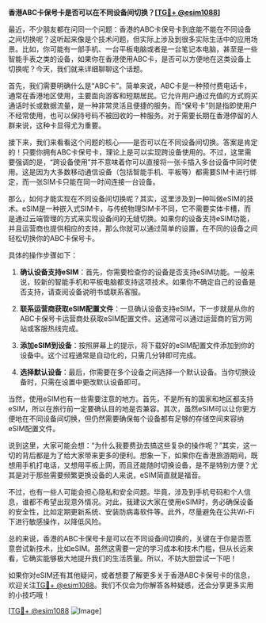 **香港ABC卡保号卡是否可以在不同设备间切换？[[TG💪+ @esim1088](https://t.me/s/esim1088)]**

最近，不少朋友都在问同一个问题：香港的ABC卡保号卡到底能不能在不同设备之间切换呢？这听起来像是个技术问题，但实际上涉及到很多实际生活中的应用场景。比如，你可能有一部手机、一台平板电脑或者是一台笔记本电脑，甚至是一些智能手表之类的设备，如果你在香港使用ABC卡，是否可以方便地在这类设备上切换呢？今天，我们就来详细聊聊这个话题。

首先，我们需要明确什么是“ABC卡”。简单来说，ABC卡是一种预付费电话卡，通常在香港地区使用，主要面向游客和短期居民。它允许用户通过充值的方式购买通话时长或数据流量，是一种非常灵活且便捷的服务。而“保号卡”则是指即使用户不经常使用，也可以保持号码不被回收的一种服务。对于需要长期在香港停留的人群来说，这种卡显得尤为重要。

接下来，我们来看看这个问题的核心——是否可以在不同设备间切换。答案是肯定的！只要你拥有ABC卡保号卡，理论上是可以实现跨设备使用的。不过，这里需要强调的是，“跨设备使用”并不意味着你可以直接将一张卡插入多台设备中同时使用。这是因为大多数移动通信设备（包括智能手机、平板等）都需要SIM卡进行绑定，而一张SIM卡只能在同一时间连接一台设备。

那么，如何才能实现在不同设备间切换呢？其实，这里涉及到一种叫做eSIM的技术。eSIM是一种嵌入式SIM卡，与传统物理SIM卡不同，它不需要实体卡槽，而是通过云端管理的方式来实现设备间的无缝切换。如果你的设备支持eSIM功能，并且运营商也提供相应的支持，那么你就可以通过简单的设置，在不同的设备之间轻松切换你的ABC卡保号卡。

具体的操作步骤如下：

1. **确认设备支持eSIM**：首先，你需要检查你的设备是否支持eSIM功能。一般来说，较新的智能手机和平板电脑都支持这项技术。如果你不确定自己的设备是否支持，请查阅设备说明书或联系客服。

2. **联系运营商获取eSIM配置文件**：一旦确认设备支持eSIM，下一步就是从你的ABC卡保号卡运营商处获取eSIM配置文件。这通常可以通过运营商的官方网站或客服热线完成。

3. **添加eSIM到设备**：按照屏幕上的提示，将下载好的eSIM配置文件添加到你的设备中。这个过程通常是自动化的，只需几分钟即可完成。

4. **选择默认设备**：最后，你需要在多个设备之间选择一个默认设备。当你切换设备时，只需在设置中更改默认设备即可。

当然，使用eSIM也有一些需要注意的地方。首先，不是所有的国家和地区都支持eSIM，所以在旅行前一定要确认目的地是否兼容。其次，虽然eSIM可以让你更方便地在不同设备间切换，但仍然需要确保每个设备都有足够的存储空间来容纳eSIM配置文件。

说到这里，大家可能会想：“为什么我要费劲去搞这些复杂的操作呢？”其实，这一切的背后都是为了给大家带来更多的便利。想象一下，如果你在香港旅游期间，既想用手机打电话，又想用平板上网，而且还能随时切换设备，是不是特别方便？尤其是对于那些需要频繁更换设备的人来说，eSIM简直就是福音。

不过，也有一些人可能会担心隐私和安全问题。毕竟，涉及到手机号码和个人信息，谁都不希望出现意外情况。对此，我建议大家在使用eSIM时，务必确保设备的安全性，比如定期更新系统、安装防病毒软件等。此外，尽量避免在公共Wi-Fi下进行敏感操作，以降低风险。

总的来说，香港的ABC卡保号卡是可以在不同设备间切换的，关键在于你是否愿意尝试新技术，比如eSIM。虽然这需要一定的学习成本和技术门槛，但从长远来看，它确实能够极大地提升我们的生活质量。所以，不妨大胆尝试一下吧！

如果你对eSIM还有其他疑问，或者想要了解更多关于香港ABC卡保号卡的信息，欢迎关注[TG💪+ @esim1088](https://t.me/s/esim1088)。我们不仅会为你解答各种疑惑，还会分享更多实用的小技巧哦！

[[TG💪+ @esim1088](https://t.me/s/esim1088) ![Image](https://i.postimg.cc/4NQfJmqS/Snipaste-2025-05-13-00-14-12.png)]